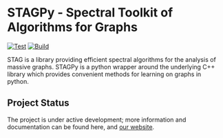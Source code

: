 # STAGPy - Spectral Toolkit of Algorithms for Graphs

[![Test](https://github.com/staglibrary/stagpy/actions/workflows/github-actions-test.yml/badge.svg?branch=main)](https://github.com/staglibrary/stagpy/actions/workflows/github-actions-test.yml)
[![Build](https://github.com/staglibrary/stagpy/actions/workflows/github-actions-release.yml/badge.svg)](https://github.com/staglibrary/stagpy/actions/workflows/github-actions-release.yml)

STAG is a library providing efficient spectral algorithms for the analysis of massive graphs. STAGPy is a python wrapper around the underlying C++ library which provides convenient methods for learning on graphs in python.

## Project Status

The project is under active development; more information and documentation can be found here, and [our website](http://staglibrary.io).
